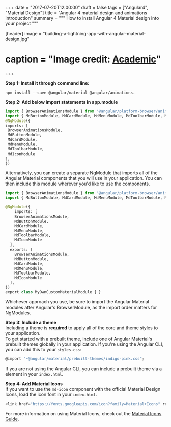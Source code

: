 +++
date = "2017-07-20T12:00:00"
draft = false
tags = ["Angular4", "Material Design"]
title = "Angular 4 material design and animations introduction"
summary = """
How to install Angular 4 Material design into your project
"""

[header]
image = "building-a-lightning-app-with-angular-material-design.jpg"
# caption = "Image credit: [**Academic**](https://github.com/gcushen/hugo-academic/)"
+++

**Step 1: Install it through command line:**<br>

  ```angular
  npm install --save @angular/material @angular/animations.
  ```

**Step 2: Add below import statements in app.module**<br>

  ```python
  import { BrowserAnimationsModule } from '@angular/platform-browser/animations';
  import { MdButtonModule, MdCardModule, MdMenuModule, MdToolbarModule, MdIconModule} from '@angular/material';
  @NgModule({
  imports: [
   BrowserAnimationsModule,
   MdButtonModule,
   MdCardModule,
   MdMenuModule,
   MdToolbarModule,
   MdIconModule
  ],
  })
  ```

  Alternatively, you can create a separate NgModule that imports all of the Angular Material components that you will use in your application. You can then include this module wherever you'd like to use the components.

```python
import { BrowserAnimationsModule } from '@angular/platform-browser/animations';
import { MdButtonModule, MdCardModule, MdMenuModule, MdToolbarModule, MdIconModule} from '@angular/material';

@NgModule({
    imports: [
    BrowserAnimationsModule,
    MdButtonModule,
    MdCardModule,
    MdMenuModule,
    MdToolbarModule,
    MdIconModule
  ],
  exports: [
    BrowserAnimationsModule,
    MdButtonModule,
    MdCardModule,
    MdMenuModule,
    MdToolbarModule,
    MdIconModule
  ],
})
export class MyOwnCustomMaterialModule { }
```

Whichever approach you use, be sure to import the Angular Material modules after Angular's BrowserModule, as the import order matters for NgModules.

**Step 3: Include a theme**<br> Including a theme is **required** to apply all of the core and theme styles to your application.<br>
  To get started with a prebuilt theme, include one of Angular Material's prebuilt themes globally in your application. If you're using the Angular CLI, you can add this to your `styles.css`:

  ```javascript
  @import "~@angular/material/prebuilt-themes/indigo-pink.css";
  ```

  If you are not using the Angular CLI, you can include a prebuilt theme via a element in your `index.html`.

**Step 4: Add Material Icons**<br> If you want to use the `md-icon` component with the official Material Design Icons, load the icon font in your `index.html`.

  ```javascript
  <link href="https://fonts.googleapis.com/icon?family=Material+Icons" rel="stylesheet">
  ```

  For more information on using Material Icons, check out the [Material Icons Guide](https://google.github.io/material-design-icons/).
